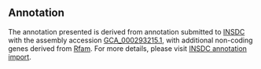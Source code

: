 

Annotation
----------

The annotation presented is derived from annotation submitted to
[INSDC](http://www.insdc.org) with the assembly accession
[GCA\_000293215.1](http://www.ebi.ac.uk/ena/data/view/GCA_000293215.1),
with additional non-coding genes derived from
[Rfam](http://rfam.xfam.org/). For more details, please visit [INSDC
annotation
import](http://ensemblgenomes.org/info/data/insdc_annotation).
